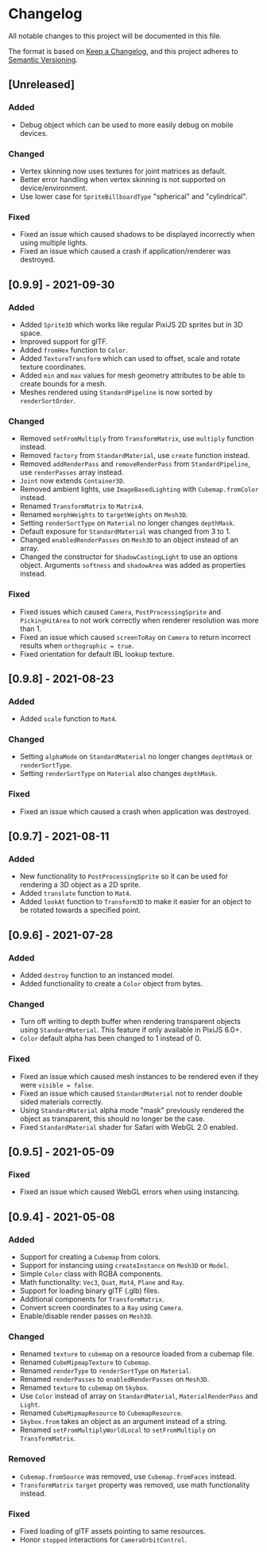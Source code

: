 # Changelog
All notable changes to this project will be documented in this file.

The format is based on [Keep a Changelog](https://keepachangelog.com/en/1.0.0/),
and this project adheres to [Semantic Versioning](https://semver.org/spec/v2.0.0.html).

## [Unreleased]
### Added
- Debug object which can be used to more easily debug on mobile devices.

### Changed
- Vertex skinning now uses textures for joint matrices as default.
- Better error handling when vertex skinning is not supported on device/environment.
- Use lower case for `SpriteBillboardType` "spherical" and "cylindrical".

### Fixed
- Fixed an issue which caused shadows to be displayed incorrectly when using multiple lights.
- Fixed an issue which caused a crash if application/renderer was destroyed.

## [0.9.9] - 2021-09-30
### Added
- Added `Sprite3D` which works like regular PixiJS 2D sprites but in 3D space.
- Improved support for glTF.
- Added `fromHex` function to `Color`.
- Added `TextureTransform` which can used to offset, scale and rotate texture coordinates.
- Added `min` and `max` values for mesh geometry attributes to be able to create bounds for a mesh.
- Meshes rendered using `StandardPipeline` is now sorted by `renderSortOrder`.

### Changed
- Removed `setFromMultiply` from `TransformMatrix`, use `multiply` function instead.
- Removed `factory` from `StandardMaterial`, use `create` function instead.
- Removed `addRenderPass` and `removeRenderPass` from `StandardPipeline`, use `renderPasses` array instead.
- `Joint` now extends `Container3D`.
- Removed ambient lights, use `ImageBasedLighting` with `Cubemap.fromColor` instead.
- Renamed `TransformMatrix` to `Matrix4`.
- Renamed `morphWeights` to `targetWeights` on `Mesh3D`.
- Setting `renderSortType` on `Material` no longer changes `depthMask`.
- Default exposure for `StandardMaterial` was changed from 3 to 1.
- Changed `enabledRenderPasses` on `Mesh3D` to an object instead of an array.
- Changed the constructor for `ShadowCastingLight` to use an options object. Arguments `softness` and `shadowArea` was added as properties instead.

### Fixed
- Fixed issues which caused `Camera`, `PostProcessingSprite` and `PickingHitArea` to not work correctly when renderer resolution was more than 1.
- Fixed an issue which caused `screenToRay` on `Camera` to return incorrect results when `orthographic = true`.
- Fixed orientation for default IBL lookup texture.

## [0.9.8] - 2021-08-23
### Added
- Added `scale` function to `Mat4`.

### Changed
- Setting `alphaMode` on `StandardMaterial` no longer changes `depthMask` or `renderSortType`.
- Setting `renderSortType` on `Material` also changes `depthMask`.

### Fixed
- Fixed an issue which caused a crash when application was destroyed.

## [0.9.7] - 2021-08-11
### Added
- New functionality to `PostProcessingSprite` so it can be used for rendering a 3D object as a 2D sprite.
- Added `translate` function to `Mat4`.
- Added `lookAt` function to `Transform3D` to make it easier for an object to be rotated towards a specified point.

## [0.9.6] - 2021-07-28
### Added
- Added `destroy` function to an instanced model.
- Added functionality to create a `Color` object from bytes.

### Changed
- Turn off writing to depth buffer when rendering transparent objects using `StandardMaterial`. This feature if only available in PixiJS 6.0+.
- `Color` default alpha has been changed to 1 instead of 0.

### Fixed
- Fixed an issue which caused mesh instances to be rendered even if they were `visible = false`.
- Fixed an issue which caused `StandardMaterial` not to render double sided materials correctly.
- Using `StandardMaterial` alpha mode "mask" previously rendered the object as transparent, this should no longer be the case.
- Fixed `StandardMaterial` shader for Safari with WebGL 2.0 enabled.

## [0.9.5] - 2021-05-09
### Fixed
- Fixed an issue which caused WebGL errors when using instancing.

## [0.9.4] - 2021-05-08
### Added
- Support for creating a `Cubemap` from colors.
- Support for instancing using `createInstance` on `Mesh3D` or `Model`.
- Simple `Color` class with RGBA components.
- Math functionality: `Vec3`, `Quat`, `Mat4`, `Plane` and `Ray`.
- Support for loading binary glTF (.glb) files.
- Additional components for `TransformMatrix`.
- Convert screen coordinates to a `Ray` using `Camera`.
- Enable/disable render passes on `Mesh3D`.

### Changed
- Renamed `texture` to `cubemap` on a resource loaded from a cubemap file.
- Renamed `CubeMipmapTexture` to `Cubemap`.
- Renamed `renderType` to `renderSortType` on `Material`.
- Renamed `renderPasses` to `enabledRenderPasses` on `Mesh3D`.
- Renamed `texture` to `cubemap` on `Skybox`.
- Use `Color` instead of array on `StandardMaterial`, `MaterialRenderPass` and `Light`.
- Renamed `CubeMipmapResource` to `CubemapResource`.
- `Skybox.from` takes an object as an argument instead of a string.
- Renamed `setFromMultiplyWorldLocal` to `setFromMultiply` on `TransformMatrix`.

### Removed
- `Cubemap.fromSource` was removed, use `Cubemap.fromFaces` instead.
- `TransformMatrix` `target` property was removed, use math functionality instead.

### Fixed
- Fixed loading of glTF assets pointing to same resources.
- Honor `stopped` interactions for `CameraOrbitControl`.